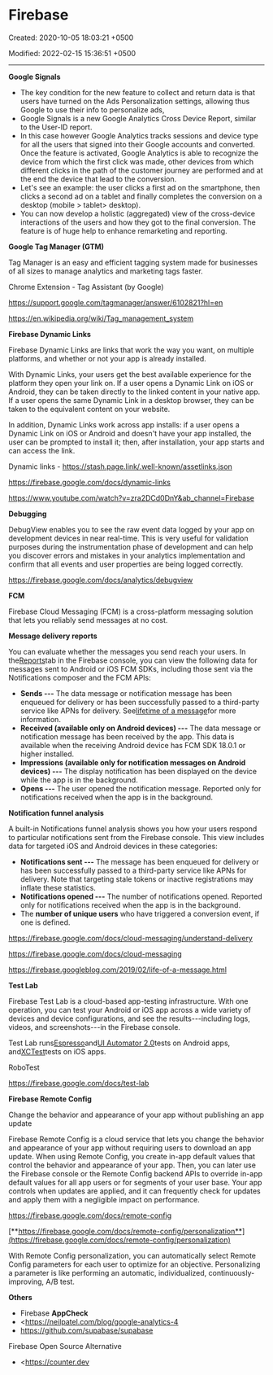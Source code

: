 # Firebase

Created: 2020-10-05 18:03:21 +0500

Modified: 2022-02-15 15:36:51 +0500

---

**Google Signals**
-   The key condition for the new feature to collect and return data is that users have turned on the Ads Personalization settings, allowing thus Google to use their info to personalize ads,
-   Google Signals is a new Google Analytics Cross Device Report, similar to the User-ID report.
-   In this case however Google Analytics tracks sessions and device type for all the users that signed into their Google accounts and converted. Once the feature is activated, Google Analytics is able to recognize the device from which the first click was made, other devices from which different clicks in the path of the customer journey are performed and at the end the device that lead to the conversion.
-   Let's see an example: the user clicks a first ad on the smartphone, then clicks a second ad on a tablet and finally completes the conversion on a desktop (mobile > tablet> desktop).
-   You can now develop a holistic (aggregated) view of the cross-device interactions of the users and how they got to the final conversion. The feature is of huge help to enhance remarketing and reporting.



**Google Tag Manager (GTM)**

Tag Manager is an easy and efficient tagging system made for businesses of all sizes to manage analytics and marketing tags faster.



Chrome Extension - Tag Assistant (by Google)



<https://support.google.com/tagmanager/answer/6102821?hl=en>

<https://en.wikipedia.org/wiki/Tag_management_system>



**Firebase Dynamic Links**

Firebase Dynamic Links are links that work the way you want, on multiple platforms, and whether or not your app is already installed.



With Dynamic Links, your users get the best available experience for the platform they open your link on. If a user opens a Dynamic Link on iOS or Android, they can be taken directly to the linked content in your native app. If a user opens the same Dynamic Link in a desktop browser, they can be taken to the equivalent content on your website.



In addition, Dynamic Links work across app installs: if a user opens a Dynamic Link on iOS or Android and doesn't have your app installed, the user can be prompted to install it; then, after installation, your app starts and can access the link.



Dynamic links - <https://stash.page.link/.well-known/assetlinks.json>



<https://firebase.google.com/docs/dynamic-links>

<https://www.youtube.com/watch?v=zra2DCd0DnY&ab_channel=Firebase>



**Debugging**

DebugView enables you to see the raw event data logged by your app on development devices in near real-time. This is very useful for validation purposes during the instrumentation phase of development and can help you discover errors and mistakes in your analytics implementation and confirm that all events and user properties are being logged correctly.



<https://firebase.google.com/docs/analytics/debugview>



**FCM**

Firebase Cloud Messaging (FCM) is a cross-platform messaging solution that lets you reliably send messages at no cost.



**Message delivery reports**

You can evaluate whether the messages you send reach your users. In the[Reports](https://console.firebase.google.com/project/_/notification/reporting?authuser=1)tab in the Firebase console, you can view the following data for messages sent to Android or iOS FCM SDKs, including those sent via the Notifications composer and the FCM APIs:


-   **Sends ---** The data message or notification message has been enqueued for delivery or has been successfully passed to a third-party service like APNs for delivery. See[lifetime of a message](https://firebase.google.com/docs/cloud-messaging/concept-options?authuser=1#lifetime)for more information.
-   **Received (available only on Android devices) ---** The data message or notification message has been received by the app. This data is available when the receiving Android device has FCM SDK 18.0.1 or higher installed.
-   **Impressions (available only for notification messages on Android devices) ---** The display notification has been displayed on the device while the app is in the background.
-   **Opens ---** The user opened the notification message. Reported only for notifications received when the app is in the background.



**Notification funnel analysis**

A built-in Notifications funnel analysis shows you how your users respond to particular notifications sent from the Firebase console. This view includes data for targeted iOS and Android devices in these categories:


-   **Notifications sent ---** The message has been enqueued for delivery or has been successfully passed to a third-party service like APNs for delivery. Note that targeting stale tokens or inactive registrations may inflate these statistics.
-   **Notifications opened ---** The number of notifications opened. Reported only for notifications received when the app is in the background.
-   The **number of unique users** who have triggered a conversion event, if one is defined.



<https://firebase.google.com/docs/cloud-messaging/understand-delivery>

<https://firebase.google.com/docs/cloud-messaging>

<https://firebase.googleblog.com/2019/02/life-of-a-message.html>



**Test Lab**

Firebase Test Lab is a cloud-based app-testing infrastructure. With one operation, you can test your Android or iOS app across a wide variety of devices and device configurations, and see the results---including logs, videos, and screenshots---in the Firebase console.



Test Lab runs[Espresso](https://developer.android.com/training/testing/ui-testing/espresso-testing.html)and[UI Automator 2.0](http://developer.android.com/tools/testing-support-library/index.html#UIAutomator)tests on Android apps, and[XCTest](https://developer.apple.com/documentation/xctest)tests on iOS apps.

RoboTest



<https://firebase.google.com/docs/test-lab>



**Firebase Remote Config**

Change the behavior and appearance of your app without publishing an app update



Firebase Remote Config is a cloud service that lets you change the behavior and appearance of your app without requiring users to download an app update. When using Remote Config, you create in-app default values that control the behavior and appearance of your app. Then, you can later use the Firebase console or the Remote Config backend APIs to override in-app default values for all app users or for segments of your user base. Your app controls when updates are applied, and it can frequently check for updates and apply them with a negligible impact on performance.



<https://firebase.google.com/docs/remote-config>

[**https://firebase.google.com/docs/remote-config/personalization**](https://firebase.google.com/docs/remote-config/personalization)

With Remote Config personalization, you can automatically select Remote Config parameters for each user to optimize for an objective. Personalizing a parameter is like performing an automatic, individualized, continuously-improving, A/B test.



**Others**
-   Firebase **AppCheck**
-   <https://neilpatel.com/blog/google-analytics-4
-   <https://github.com/supabase/supabase>

Firebase Open Source Alternative
-   <https://counter.dev
